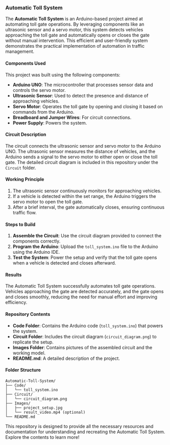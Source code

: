 ### Automatic Toll System  

The **Automatic Toll System** is an Arduino-based project aimed at automating toll gate operations. By leveraging components like an ultrasonic sensor and a servo motor, this system detects vehicles approaching the toll gate and automatically opens or closes the gate without manual intervention. This efficient and user-friendly system demonstrates the practical implementation of automation in traffic management.

#### Components Used  
This project was built using the following components:  
- **Arduino UNO**: The microcontroller that processes sensor data and controls the servo motor.  
- **Ultrasonic Sensor**: Used to detect the presence and distance of approaching vehicles.  
- **Servo Motor**: Operates the toll gate by opening and closing it based on commands from the Arduino.  
- **Breadboard and Jumper Wires**: For circuit connections.  
- **Power Supply**: Powers the system.  

#### Circuit Description  
The circuit connects the ultrasonic sensor and servo motor to the Arduino UNO. The ultrasonic sensor measures the distance of vehicles, and the Arduino sends a signal to the servo motor to either open or close the toll gate. The detailed circuit diagram is included in this repository under the `Circuit` folder.  

#### Working Principle  
1. The ultrasonic sensor continuously monitors for approaching vehicles.  
2. If a vehicle is detected within the set range, the Arduino triggers the servo motor to open the toll gate.  
3. After a brief interval, the gate automatically closes, ensuring continuous traffic flow.  

#### Steps to Build  
1. **Assemble the Circuit**: Use the circuit diagram provided to connect the components correctly.  
2. **Program the Arduino**: Upload the `toll_system.ino` file to the Arduino using the Arduino IDE.  
3. **Test the System**: Power the setup and verify that the toll gate opens when a vehicle is detected and closes afterward.  

#### Results  
The Automatic Toll System successfully automates toll gate operations. Vehicles approaching the gate are detected accurately, and the gate opens and closes smoothly, reducing the need for manual effort and improving efficiency.

#### Repository Contents  
- **Code Folder**: Contains the Arduino code (`toll_system.ino`) that powers the system.  
- **Circuit Folder**: Includes the circuit diagram (`circuit_diagram.png`) to replicate the setup.  
- **Images Folder**: Contains pictures of the assembled circuit and the working model.  
- **README.md**: A detailed description of the project.  

#### Folder Structure  
```
Automatic-Toll-System/
├── Code/
│   └── toll_system.ino
├── Circuit/
│   └── circuit_diagram.png
├── Images/
│   ├── project_setup.jpg
│   └── result_video.mp4 (optional)
└── README.md
```

This repository is designed to provide all the necessary resources and documentation for understanding and recreating the Automatic Toll System. Explore the contents to learn more!
